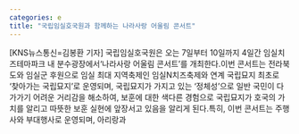```yaml
---
categories: e
title: "국립임실호국원과 함께하는 나라사랑 어울림 콘서트"
---
```

[KNS뉴스통신=김봉환 기자] 국립임실호국원은 오는 7일부터 10일까지 4일간 임실치즈테마파크 내 분수광장에서‘나라사랑 어울림 콘서트’를 개최한다.이번 콘서트는 전라북도와 임실군 후원으로 임실 최대 지역축제인 임실N치즈축제와 연계 국립묘지 최초로 ‘찾아가는 국립묘지’로 운영되며, 국립묘지가 가지고 있는 ‘정체성’으로 일반 국민이 다가가기 어려운 거리감을 해소하여, 보훈에 대한 색다른 경험으로 국립묘지가 호국의 가치를 알리고 따뜻한 보훈 실현에 앞장서고 있음을 알리게 된다.특히, 이번 콘서트는 주행사와 부대행사로 운영되며, 아리랑과